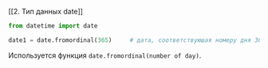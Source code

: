 [[2. Тип данных date]]
```python
from datetime import date

date1 = date.fromordinal(365)     # дата, соответствуюшая номеру дня 365
```

Используется функция `date.fromordinal(number of day)`. 
